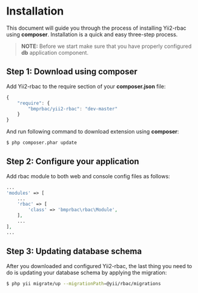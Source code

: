 Installation
============

This document will guide you through the process of installing Yii2-rbac using **composer**. Installation is a quick and
easy three-step process.

> **NOTE:** Before we start make sure that you have properly configured **db** application component.


Step 1: Download using composer
-------------------------------

Add Yii2-rbac to the require section of your **composer.json** file:

```js
{
    "require": {
        "bmprbac/yii2-rbac": "dev-master"
    }
}
```

And run following command to download extension using **composer**:

```bash
$ php composer.phar update
```

Step 2: Configure your application
----------------------------------

Add rbac module to both web and console config files as follows:

```php
...
'modules' => [
    ...
    'rbac' => [
        'class' => 'bmprbac\rbac\Module',
    ],
    ...
],
...
```

Step 3: Updating database schema
--------------------------------

After you downloaded and configured Yii2-rbac, the last thing you need to do is updating your database schema by applying
the migration:

```bash
$ php yii migrate/up --migrationPath=@yii/rbac/migrations
```
